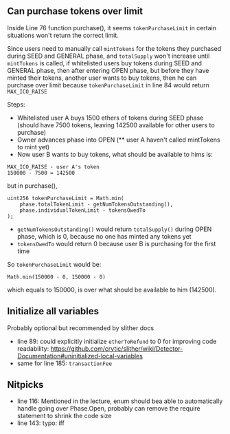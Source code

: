 ## Can purchase tokens over limit
Inside Line 76 function purchase(), it seems `tokenPurchaseLimit` in certain situations won't return the correct limit.

Since users need to manually call `mintTokens` for the tokens they purchased during SEED and GENERAL phase, and `totalSupply` won't increase until `mintTokens` is called, if whitelisted users buy tokens during SEED and GENERAL phase, then after entering OPEN phase, but before they have minted their tokens, another user wants to buy tokens, then he can purchase over limit because `tokenPurchaseLimit` in line 84 would return  `MAX_ICO_RAISE`

Steps:
- Whitelisted user A buys 1500 ethers of tokens during SEED phase (should have 7500 tokens, leaving 142500 available for other users to purchase)
- Owner advances phase into OPEN
(** user A haven't called mintTokens to mint yet)
- Now user B wants to buy tokens, what should be available to hims is:
```
MAX_ICO_RAISE - user A's token
150000 - 7500 = 142500
```

but in purchase(), 
```
uint256 tokenPurchaseLimit = Math.min(
    phase.totalTokenLimit - getNumTokensOutstanding(),
    phase.individualTokenLimit - tokensOwedTo
);
```
- `getNumTokensOutstanding()` would return `totalSupply()` during OPEN phase, which is 0, because no one has minted any tokens yet
- `tokensOwedTo` would return 0 because user B is purchasing for the first time

So `tokenPurchaseLimit` would be:
```
Math.min(150000 - 0, 150000 - 0) 
```
which equals to 150000, is over what should be available to him (142500).

## Initialize all variables
Probably optional but recommended by slither docs
- line 89: could explicitly initialize `etherToRefund` to 0 for improving code readability: https://github.com/crytic/slither/wiki/Detector-Documentation#uninitialized-local-variables
- same for line 185: `transactionFee`


## Nitpicks 

- line 116: Mentioned in the lecture, enum should bea able to automatically handle going over Phase.Open, probably can remove the require statement to shrink the code size
- line 143: typo: iff